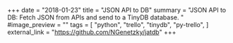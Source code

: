 +++
date = "2018-01-23"
title = "JSON API to DB"
summary = "JSON API to DB: Fetch JSON from APIs and send to a TinyDB database. "
#image_preview = ""
tags = [
    "python",
    "trello",
    "tinydb",
    "py-trello",
]
external_link = "https://github.com/NGenetzky/jatdb"
+++

